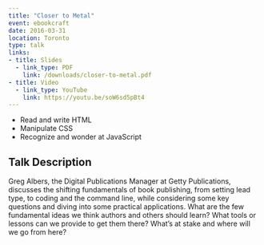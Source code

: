 ```yaml
---
title: "Closer to Metal"
event: ebookcraft
date: 2016-03-31
location: Toronto
type: talk
links:
- title: Slides
  - link_type: PDF
    link: /downloads/closer-to-metal.pdf
- title: Video
  - link_type: YouTube
    link: https://youtu.be/soW6sd5pBt4
---
```


- Read and write HTML
- Manipulate CSS
- Recognize and wonder at JavaScript

## Talk Description

Greg Albers, the Digital Publications Manager at Getty Publications, discusses the shifting fundamentals of book publishing, from setting lead type, to coding and the command line, while considering some key questions and diving into some practical applications. What are the few fundamental ideas we think authors and others should learn? What tools or lessons can we provide to get them there? What’s at stake and where will we go from here?
